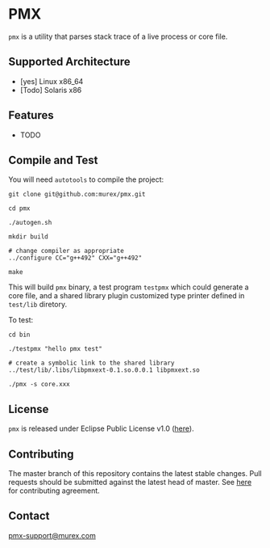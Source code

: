 # PMX 

`pmx` is a utility that parses stack trace of a live process or core file. 

## Supported Architecture

* [yes] Linux x86_64
* [Todo] Solaris x86

## Features

* TODO



## Compile and Test

You will need `autotools` to compile the project:

```
git clone git@github.com:murex/pmx.git

cd pmx

./autogen.sh 

mkdir build

# change compiler as appropriate
../configure CC="g++492" CXX="g++492"

make
```

This will build `pmx` binary, a test program `testpmx` which could generate a core file, 
and a shared library plugin customized type printer defined in `test/lib` diretory.

To test:

```
cd bin

./testpmx "hello pmx test"

# create a symbolic link to the shared library
../test/lib/.libs/libpmxext-0.1.so.0.0.1 libpmxext.so

./pmx -s core.xxx
```

## License

`pmx` is released under Eclipse Public License v1.0 ([here](LICENSE.txt])).

## Contributing 

The master branch of this repository contains the latest stable changes. Pull requests should be submitted against the latest head of master. See [here](CONTRIBUTING.md) for contributing agreement.

## Contact

pmx-support@murex.com

